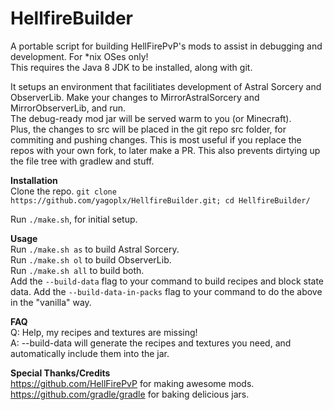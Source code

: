 # HellfireBuilder
A portable script for building HellFirePvP's mods to assist in debugging and development. For \*nix OSes only!  
This requires the Java 8 JDK to be installed, along with git.

It setups an environment that facilitiates development of Astral Sorcery and ObserverLib.
Make your changes to MirrorAstralSorcery and MirrorObserverLib, and run.  
The debug-ready mod jar will be served warm to you (or Minecraft).  
Plus, the changes to src will be placed in the git repo src folder, for commiting and pushing changes. This is most useful if you replace the repos with your own fork, to later make a PR.
This also prevents dirtying up the file tree with gradlew and stuff.

**Installation**  
Clone the repo. `git clone https://github.com/yagoplx/HellfireBuilder.git; cd HellfireBuilder/`
  
Run `./make.sh`, for initial setup.  

**Usage**  
Run `./make.sh as` to build Astral Sorcery.  
Run `./make.sh ol` to build ObserverLib.  
Run `./make.sh all` to build both.  
Add the `--build-data` flag to your command to build recipes and block state data.
Add the `--build-data-in-packs` flag to your command to do the above in the "vanilla" way.

**FAQ**  
Q: Help, my recipes and textures are missing!  
A: --build-data will generate the recipes and textures you need, and automatically include them into the jar.

**Special Thanks/Credits**  
https://github.com/HellFirePvP for making awesome mods.  
https://github.com/gradle/gradle for baking delicious jars.  
